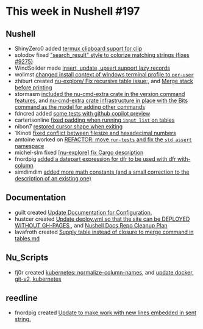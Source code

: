 # This week in Nushell #197

## Nushell

- ShinyZero0 added [termux clipboard suport for clip](https://github.com/nushell/nushell/pull/9334)
- solodov fixed ["search_result" style to colorize matching strings (fixes #9275)](https://github.com/nushell/nushell/pull/9326)
- WindSoilder made [insert, update, upsert support lazy records](https://github.com/nushell/nushell/pull/9323)
- wolimst [changed install context of windows terminal profile to `per-user`](https://github.com/nushell/nushell/pull/9322)
- zhiburt created [nu-explore/ Fix recursive table issue;](https://github.com/nushell/nushell/pull/9321), and [Merge stack before printing](https://github.com/nushell/nushell/pull/9304)
- stormasm [included the nu-cmd-extra crate in the version command features](https://github.com/nushell/nushell/pull/9333), and [nu-cmd-extra crate infrastructure in place with the Bits command as the model for adding other commands](https://github.com/nushell/nushell/pull/9327)
- fdncred added [some tests with github copilot preview](https://github.com/nushell/nushell/pull/9332)
- carterisonline [fixed padding when running `input list` on tables](https://github.com/nushell/nushell/pull/9316)
- nibon7 [restored cursor shape when exiting](https://github.com/nushell/nushell/pull/9314)
- 1Kinoti [fixed conflict between filesize and hexadecimal numbers](https://github.com/nushell/nushell/pull/9309)
- amtoine worked on [REFACTOR: move `run-tests` and fix the `std assert` namespace](https://github.com/nushell/nushell/pull/9303)
- michel-slm fixed [[nu-explore] fix Cargo description](https://github.com/nushell/nushell/pull/9297)
- fnordpig [added a datepart expression for dfr to be used with dfr with-column](https://github.com/nushell/nushell/pull/9285)
- simdimdim [added more math constants (and a small correction to the description of an existing one)](https://github.com/nushell/nushell/pull/9181)

## Documentation

- guilt created [Update Documentation for Configuration.](https://github.com/nushell/nushell.github.io/pull/938)
- hustcer created [Update deploy.yml so that the site can be DEPLOYED WITHOUT GH-PAGES ](https://github.com/nushell/nushell.github.io/pull/937), and [Nushell Docs Repo Cleanup Plan](https://github.com/nushell/nushell.github.io/pull/926)
- lavafroth created [Supply table instead of closure to merge command in tables.md](https://github.com/nushell/nushell.github.io/pull/919)

## Nu_Scripts

- fj0r created [kubernetes: normalize-column-names](https://github.com/nushell/nu_scripts/pull/518), and [update docker, git-v2, kubernetes](https://github.com/nushell/nu_scripts/pull/517)

## reedline

- fnordpig created [Update to make work with new lines embedded in sent string.](https://github.com/nushell/reedline/pull/588)
